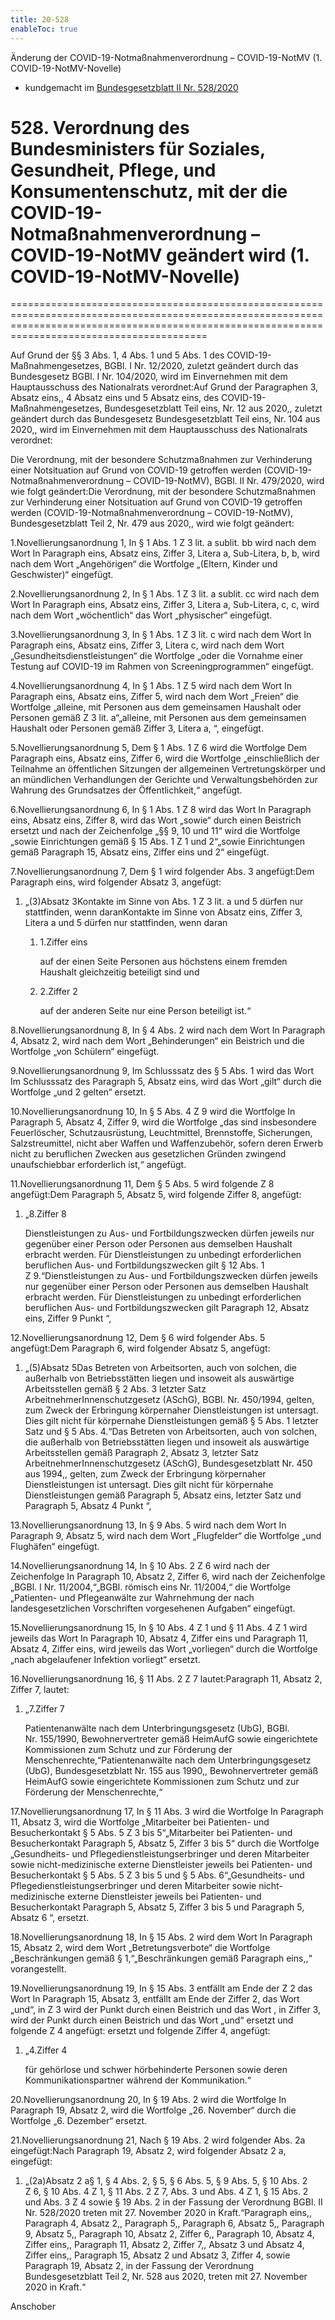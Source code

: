 ```yaml
---
title: 20-528
enableToc: true
---
```


Änderung der COVID-19-Notmaßnahmenverordnung – COVID-19-NotMV (1. COVID-19-NotMV-Novelle)

* kundgemacht im [Bundesgesetzblatt II Nr. 528/2020](https://www.ris.bka.gv.at/eli/bgbl/II/2020/528)

# 528\. Verordnung des Bundesministers für Soziales, Gesundheit, Pflege, und Konsumentenschutz, mit der die COVID-19-Notmaßnahmenverordnung – COVID-19-NotMV geändert wird (1. COVID-19-NotMV-Novelle)
====================================================================================================================================================================================================

Auf Grund der §§ 3 Abs. 1, 4 Abs. 1 und 5 Abs. 1 des COVID-19-Maßnahmengesetzes, BGBl. I Nr. 12/2020, zuletzt geändert durch das Bundesgesetz BGBl. I Nr. 104/2020, wird im Einvernehmen mit dem Hauptausschuss des Nationalrats verordnet:Auf Grund der Paragraphen 3, Absatz eins,, 4 Absatz eins und 5 Absatz eins, des COVID-19-Maßnahmengesetzes, Bundesgesetzblatt Teil eins, Nr. 12 aus 2020,, zuletzt geändert durch das Bundesgesetz Bundesgesetzblatt Teil eins, Nr. 104 aus 2020,, wird im Einvernehmen mit dem Hauptausschuss des Nationalrats verordnet:

Die Verordnung, mit der besondere Schutzmaßnahmen zur Verhinderung einer Notsituation auf Grund von COVID-19 getroffen werden (COVID-19-Notmaßnahmenverordnung – COVID-19-NotMV), BGBl. II Nr. 479/2020, wird wie folgt geändert:Die Verordnung, mit der besondere Schutzmaßnahmen zur Verhinderung einer Notsituation auf Grund von COVID-19 getroffen werden (COVID-19-Notmaßnahmenverordnung – COVID-19-NotMV), Bundesgesetzblatt Teil 2, Nr. 479 aus 2020,, wird wie folgt geändert:

1.Novellierungsanordnung 1, In § 1 Abs. 1 Z 3 lit. a sublit. bb wird nach dem Wort In Paragraph eins, Absatz eins, Ziffer 3, Litera a, Sub-Litera, b, b, wird nach dem Wort „Angehörigen“ die Wortfolge „(Eltern, Kinder und Geschwister)“ eingefügt.

2.Novellierungsanordnung 2, In § 1 Abs. 1 Z 3 lit. a sublit. cc wird nach dem Wort In Paragraph eins, Absatz eins, Ziffer 3, Litera a, Sub-Litera, c, c, wird nach dem Wort „wöchentlich“ das Wort „physischer“ eingefügt.

3.Novellierungsanordnung 3, In § 1 Abs. 1 Z 3 lit. c wird nach dem Wort In Paragraph eins, Absatz eins, Ziffer 3, Litera c, wird nach dem Wort „Gesundheitsdienstleistungen“ die Wortfolge „oder die Vornahme einer Testung auf COVID-19 im Rahmen von Screeningprogrammen“ eingefügt.

4.Novellierungsanordnung 4, In § 1 Abs. 1 Z 5 wird nach dem Wort In Paragraph eins, Absatz eins, Ziffer 5, wird nach dem Wort „Freien“ die Wortfolge „alleine, mit Personen aus dem gemeinsamen Haushalt oder Personen gemäß Z 3 lit. a“„alleine, mit Personen aus dem gemeinsamen Haushalt oder Personen gemäß Ziffer 3, Litera a, “, eingefügt.

5.Novellierungsanordnung 5, Dem § 1 Abs. 1 Z 6 wird die Wortfolge Dem Paragraph eins, Absatz eins, Ziffer 6, wird die Wortfolge „einschließlich der Teilnahme an öffentlichen Sitzungen der allgemeinen Vertretungskörper und an mündlichen Verhandlungen der Gerichte und Verwaltungsbehörden zur Wahrung des Grundsatzes der Öffentlichkeit,“ angefügt.

6.Novellierungsanordnung 6, In § 1 Abs. 1 Z 8 wird das Wort In Paragraph eins, Absatz eins, Ziffer 8, wird das Wort „sowie“ durch einen Beistrich ersetzt und nach der Zeichenfolge „§§ 9, 10 und 11“ wird die Wortfolge „sowie Einrichtungen gemäß § 15 Abs. 1 Z 1 und 2“„sowie Einrichtungen gemäß Paragraph 15, Absatz eins, Ziffer eins und 2“ eingefügt.

7.Novellierungsanordnung 7, Dem § 1 wird folgender Abs. 3 angefügt:Dem Paragraph eins, wird folgender Absatz 3, angefügt:

1.  „(3)Absatz 3Kontakte im Sinne von Abs. 1 Z 3 lit. a und 5 dürfen nur stattfinden, wenn daranKontakte im Sinne von Absatz eins, Ziffer 3, Litera a und 5 dürfen nur stattfinden, wenn daran
    
    1.  1.Ziffer eins
        
        auf der einen Seite Personen aus höchstens einem fremden Haushalt gleichzeitig beteiligt sind und
        
    2.  2.Ziffer 2
        
        auf der anderen Seite nur eine Person beteiligt ist.“
        
    

8.Novellierungsanordnung 8, In § 4 Abs. 2 wird nach dem Wort In Paragraph 4, Absatz 2, wird nach dem Wort „Behinderungen“ ein Beistrich und die Wortfolge „von Schülern“ eingefügt.

9.Novellierungsanordnung 9, Im Schlusssatz des § 5 Abs. 1 wird das Wort Im Schlusssatz des Paragraph 5, Absatz eins, wird das Wort „gilt“ durch die Wortfolge „und 2 gelten“ ersetzt.

10.Novellierungsanordnung 10, In § 5 Abs. 4 Z 9 wird die Wortfolge In Paragraph 5, Absatz 4, Ziffer 9, wird die Wortfolge „das sind insbesondere Feuerlöscher, Schutzausrüstung, Leuchtmittel, Brennstoffe, Sicherungen, Salzstreumittel, nicht aber Waffen und Waffenzubehör, sofern deren Erwerb nicht zu beruflichen Zwecken aus gesetzlichen Gründen zwingend unaufschiebbar erforderlich ist,“ angefügt.

11.Novellierungsanordnung 11, Dem § 5 Abs. 5 wird folgende Z 8 angefügt:Dem Paragraph 5, Absatz 5, wird folgende Ziffer 8, angefügt:

1.  „8.Ziffer 8
    
    Dienstleistungen zu Aus- und Fortbildungszwecken dürfen jeweils nur gegenüber einer Person oder Personen aus demselben Haushalt erbracht werden. Für Dienstleistungen zu unbedingt erforderlichen beruflichen Aus- und Fortbildungszwecken gilt § 12 Abs. 1 Z 9.“Dienstleistungen zu Aus- und Fortbildungszwecken dürfen jeweils nur gegenüber einer Person oder Personen aus demselben Haushalt erbracht werden. Für Dienstleistungen zu unbedingt erforderlichen beruflichen Aus- und Fortbildungszwecken gilt Paragraph 12, Absatz eins, Ziffer 9 Punkt “,
    

12.Novellierungsanordnung 12, Dem § 6 wird folgender Abs. 5 angefügt:Dem Paragraph 6, wird folgender Absatz 5, angefügt:

1.  „(5)Absatz 5Das Betreten von Arbeitsorten, auch von solchen, die außerhalb von Betriebsstätten liegen und insoweit als auswärtige Arbeitsstellen gemäß § 2 Abs. 3 letzter Satz ArbeitnehmerInnenschutzgesetz (ASchG), BGBl. Nr. 450/1994, gelten, zum Zweck der Erbringung körpernaher Dienstleistungen ist untersagt. Dies gilt nicht für körpernahe Dienstleistungen gemäß § 5 Abs. 1 letzter Satz und § 5 Abs. 4.“Das Betreten von Arbeitsorten, auch von solchen, die außerhalb von Betriebsstätten liegen und insoweit als auswärtige Arbeitsstellen gemäß Paragraph 2, Absatz 3, letzter Satz ArbeitnehmerInnenschutzgesetz (ASchG), Bundesgesetzblatt Nr. 450 aus 1994,, gelten, zum Zweck der Erbringung körpernaher Dienstleistungen ist untersagt. Dies gilt nicht für körpernahe Dienstleistungen gemäß Paragraph 5, Absatz eins, letzter Satz und Paragraph 5, Absatz 4 Punkt “,
    

13.Novellierungsanordnung 13, In § 9 Abs. 5 wird nach dem Wort In Paragraph 9, Absatz 5, wird nach dem Wort „Flugfelder“ die Wortfolge „und Flughäfen“ eingefügt.

14.Novellierungsanordnung 14, In § 10 Abs. 2 Z 6 wird nach der Zeichenfolge In Paragraph 10, Absatz 2, Ziffer 6, wird nach der Zeichenfolge „BGBl. I Nr. 11/2004,“„BGBl. römisch eins Nr. 11/2004,“ die Wortfolge „Patienten- und Pflegeanwälte zur Wahrnehmung der nach landesgesetzlichen Vorschriften vorgesehenen Aufgaben“ eingefügt.

15.Novellierungsanordnung 15, In § 10 Abs. 4 Z 1 und § 11 Abs. 4 Z 1 wird jeweils das Wort In Paragraph 10, Absatz 4, Ziffer eins und Paragraph 11, Absatz 4, Ziffer eins, wird jeweils das Wort „vorliegen“ durch die Wortfolge „nach abgelaufener Infektion vorliegt“ ersetzt.

16.Novellierungsanordnung 16, § 11 Abs. 2 Z 7 lautet:Paragraph 11, Absatz 2, Ziffer 7, lautet:

1.  „7.Ziffer 7
    
    Patientenanwälte nach dem Unterbringungsgesetz (UbG), BGBl. Nr. 155/1990, Bewohnervertreter gemäß HeimAufG sowie eingerichtete Kommissionen zum Schutz und zur Förderung der Menschenrechte,“Patientenanwälte nach dem Unterbringungsgesetz (UbG), Bundesgesetzblatt Nr. 155 aus 1990,, Bewohnervertreter gemäß HeimAufG sowie eingerichtete Kommissionen zum Schutz und zur Förderung der Menschenrechte,“
    

17.Novellierungsanordnung 17, In § 11 Abs. 3 wird die Wortfolge In Paragraph 11, Absatz 3, wird die Wortfolge „Mitarbeiter bei Patienten- und Besucherkontakt § 5 Abs. 5 Z 3 bis 5“„Mitarbeiter bei Patienten- und Besucherkontakt Paragraph 5, Absatz 5, Ziffer 3 bis 5“ durch die Wortfolge „Gesundheits- und Pflegedienstleistungserbringer und deren Mitarbeiter sowie nicht-medizinische externe Dienstleister jeweils bei Patienten- und Besucherkontakt § 5 Abs. 5 Z 3 bis 5 und § 5 Abs. 6“„Gesundheits- und Pflegedienstleistungserbringer und deren Mitarbeiter sowie nicht-medizinische externe Dienstleister jeweils bei Patienten- und Besucherkontakt Paragraph 5, Absatz 5, Ziffer 3 bis 5 und Paragraph 5, Absatz 6 “, ersetzt.

18.Novellierungsanordnung 18, In § 15 Abs. 2 wird dem Wort In Paragraph 15, Absatz 2, wird dem Wort „Betretungsverbote“ die Wortfolge „Beschränkungen gemäß § 1,“„Beschränkungen gemäß Paragraph eins,,“ vorangestellt.

19.Novellierungsanordnung 19, In § 15 Abs. 3 entfällt am Ende der Z 2 das Wort In Paragraph 15, Absatz 3, entfällt am Ende der Ziffer 2, das Wort „und“, in Z 3 wird der Punkt durch einen Beistrich und das Wort , in Ziffer 3, wird der Punkt durch einen Beistrich und das Wort „und“ ersetzt und folgende Z 4 angefügt: ersetzt und folgende Ziffer 4, angefügt:

1.  „4.Ziffer 4
    
    für gehörlose und schwer hörbehinderte Personen sowie deren Kommunikationspartner während der Kommunikation.“
    

20.Novellierungsanordnung 20, In § 19 Abs. 2 wird die Wortfolge In Paragraph 19, Absatz 2, wird die Wortfolge „26. November“ durch die Wortfolge „6. Dezember“ ersetzt.

21.Novellierungsanordnung 21, Nach § 19 Abs. 2 wird folgender Abs. 2a eingefügt:Nach Paragraph 19, Absatz 2, wird folgender Absatz 2 a, eingefügt:

1.  „(2a)Absatz 2 a§ 1, § 4 Abs. 2, § 5, § 6 Abs. 5, § 9 Abs. 5, § 10 Abs. 2 Z 6, § 10 Abs. 4 Z 1, § 11 Abs. 2 Z 7, Abs. 3 und Abs. 4 Z 1, § 15 Abs. 2 und Abs. 3 Z 4 sowie § 19 Abs. 2 in der Fassung der Verordnung BGBl. II Nr. 528/2020 treten mit 27. November 2020 in Kraft.“Paragraph eins,, Paragraph 4, Absatz 2,, Paragraph 5,, Paragraph 6, Absatz 5,, Paragraph 9, Absatz 5,, Paragraph 10, Absatz 2, Ziffer 6,, Paragraph 10, Absatz 4, Ziffer eins,, Paragraph 11, Absatz 2, Ziffer 7,, Absatz 3 und Absatz 4, Ziffer eins,, Paragraph 15, Absatz 2 und Absatz 3, Ziffer 4, sowie Paragraph 19, Absatz 2, in der Fassung der Verordnung Bundesgesetzblatt Teil 2, Nr. 528 aus 2020, treten mit 27. November 2020 in Kraft.“
    

Anschober